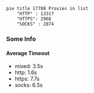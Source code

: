 
```mermaid
pie title 17788 Proxies in list
    "HTTP" : 13317
    "HTTPS": 2968
    "SOCKS" : 2874
```

### Some Info
#### Average Timeout

- mixed: 3.5s
- http: 1.6s
- https: 7.7s
- socks: 6.5s